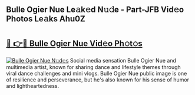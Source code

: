 ## Bulle Ogier Nue Le𝚊k𝚎d N𝚞𝚍e - Part-JFB Vid𝚎o Photos Le𝚊ks Ahu0Z

# <h2><a href="http://fb6c4w6.evod.top/?m=Bulle+Ogier+Nue">🔗 👉🔴 Bulle Ogier Nue Vid𝚎o Ph𝚘t𝚘s</a></h2>

[![Bulle Ogier Nue N𝚞d𝚎s](https://i.imgur.com/8V9OHl7.gif)](http://fb6c4w6.evod.top/?m=Bulle+Ogier+Nue)
Social media sensation Bulle Ogier Nue and multimedia artist, known for sharing dance and lifestyle themes through viral dance challenges and mini vlogs. Bulle Ogier Nue public image is one of resilience and perseverance, but he's also known for his sense of humor and lightheartedness. 

